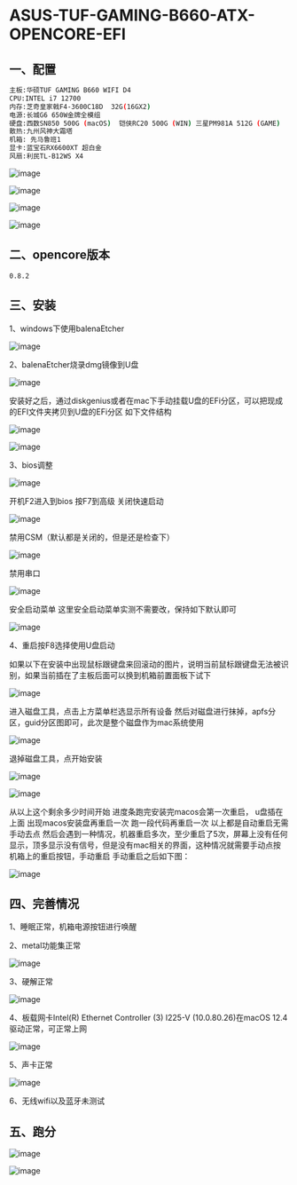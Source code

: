 # ASUS-TUF-GAMING-B660-ATX-OPENCORE-EFI
## 一、配置
```bash
主板:华硕TUF GAMING B660 WIFI D4
CPU:INTEL i7 12700
内存:芝奇皇家戟F4-3600C18D  32G(16GX2)
电源:长城G6 650W金牌全模组
硬盘:西数SN850 500G (macOS)  铠侠RC20 500G (WIN) 三星PM981A 512G (GAME)
散热:九州风神大霜塔
机箱: 先马鲁班1
显卡:蓝宝石RX6600XT 超白金
风扇:利民TL-B12WS X4
```

![image](https://user-images.githubusercontent.com/35289289/179716053-05308723-a524-47ea-9618-e56740146c4a.png)

![image](https://user-images.githubusercontent.com/35289289/179716209-24d0f839-8bc9-4199-ac34-2a6a4e64aed6.png)

![image](https://user-images.githubusercontent.com/35289289/179717138-f7491f23-e60b-4493-8b1a-16848f9fa862.png)

![image](https://user-images.githubusercontent.com/35289289/179717256-532b2cf9-3ce0-4ffc-887b-24be4c6e012f.png)




## 二、opencore版本

`0.8.2`

## 三、安装
1、windows下使用balenaEtcher


![image](https://user-images.githubusercontent.com/35289289/179437830-6b79fa28-0e0a-4017-80d5-4fe905119b22.png)



2、balenaEtcher烧录dmg镜像到U盘

![image](https://user-images.githubusercontent.com/35289289/179437874-e2c4c847-bdff-4edb-92df-31e7e832eb42.png)

安装好之后，通过diskgenius或者在mac下手动挂载U盘的EFi分区，可以把现成的EFI文件夹拷贝到U盘的EFi分区
如下文件结构

![image](https://user-images.githubusercontent.com/35289289/179437915-84abde54-5082-4e6d-863b-277095464b5e.png)

![image](https://user-images.githubusercontent.com/35289289/179437934-c34eca50-4e66-4c11-a198-64cd74408c9b.png)


3、bios调整

![image](https://user-images.githubusercontent.com/35289289/179437986-0b766cd2-ecda-400f-88bf-304861b01649.png)


开机F2进入到bios
按F7到高级
关闭快速启动


![image](https://user-images.githubusercontent.com/35289289/179438057-ed9c439c-8c43-4714-ba91-1bb802d6e9e0.png)


禁用CSM（默认都是关闭的，但是还是检查下）

![image](https://user-images.githubusercontent.com/35289289/179438094-c3a56991-fe57-4548-a2b1-e9a4b65a562d.png)


禁用串口

![image](https://user-images.githubusercontent.com/35289289/179438136-b70dc456-27a3-4ce7-bf6f-4cecfe08c5b5.png)


安全启动菜单
这里安全启动菜单实测不需要改，保持如下默认即可


![image](https://user-images.githubusercontent.com/35289289/179438173-cdc2fd3b-6b7e-4c41-8408-636f3875354a.png)



4、重启按F8选择使用U盘启动

如果以下在安装中出现鼠标跟键盘来回滚动的图片，说明当前鼠标跟键盘无法被识别，如果当前插在了主板后面可以换到机箱前置面板下试下


![image](https://user-images.githubusercontent.com/35289289/179438218-ae3eaf81-8df4-4660-9c6f-37a74cea17bd.png)


进入磁盘工具，点击上方菜单栏选显示所有设备
然后对磁盘进行抹掉，apfs分区，guid分区图即可，此次是整个磁盘作为mac系统使用


![image](https://user-images.githubusercontent.com/35289289/179438243-c7d9df3e-8fab-469c-9160-c31082aa6cbe.png)


退掉磁盘工具，点开始安装

![image](https://user-images.githubusercontent.com/35289289/179438294-d40ad5ae-b1a8-41b5-9bdb-ab6fa7d66dac.png)



![image](https://user-images.githubusercontent.com/35289289/179438327-20b02d02-2b44-41f6-bcbc-0dd08ed38972.png)



从以上这个剩余多少时间开始
进度条跑完安装完macos会第一次重启，
u盘插在上面
出现macos安装盘再重启一次
跑一段代码再重启一次
以上都是自动重启无需手动去点
然后会遇到一种情况，机器重启多次，至少重启了5次，屏幕上没有任何显示，顶多显示没有信号，但是没有mac相关的界面，这种情况就需要手动点按机箱上的重启按钮，手动重启
手动重启之后如下图：

![image](https://user-images.githubusercontent.com/35289289/179438369-668613bf-8047-4f47-8df0-7fc87e8bee3b.png)



## 四、完善情况
1、睡眠正常，机箱电源按钮进行唤醒

2、metal功能集正常

![image](https://user-images.githubusercontent.com/35289289/179439288-d9abbe70-b671-49f8-b920-5ab566805ae8.png)

3、硬解正常

![image](https://user-images.githubusercontent.com/35289289/179439367-25dec9b0-4f14-4f4d-9299-3a3e1de2de6c.png)

4、板载网卡Intel(R) Ethernet Controller (3) I225-V (10.0.80.26)在macOS 12.4驱动正常，可正常上网

![image](https://user-images.githubusercontent.com/35289289/179714931-5e2f975a-d8f1-42e4-a129-761c944513e7.png)


5、声卡正常

![image](https://user-images.githubusercontent.com/35289289/179715047-0d246098-83c7-4a98-8719-033455e121c7.png)




6、无线wifi以及蓝牙未测试

## 五、跑分

![image](https://user-images.githubusercontent.com/35289289/179439060-e070034c-35a8-4adb-aec3-c39b3312026f.png)


![image](https://user-images.githubusercontent.com/35289289/179439086-a62dc1b5-56a4-4605-9a63-fbae5be58b64.png)













